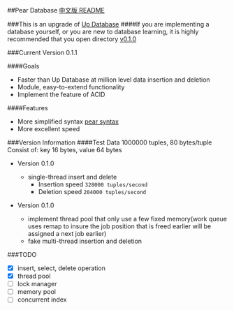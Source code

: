 ##Pear Database
[中文版 README](./README.md)

###This is an upgrade of [Up Database](http://www.github.com/UncP/Up_Database)
####If you are implementing a database yourself, or you are new to database learning, it is highly recommended that you open directory [v0.1.0](./v0.1.0)

###Current Version 0.1.1

####Goals
- Faster than Up Database at million level data insertion and deletion
- Module, easy-to-extend functionality
- Implement the feature of ACID

####Features
- More simplified syntax [pear syntax](./pear_syntax)
- More excellent speed

###Version Information
####Test Data 1000000 tuples, 80 bytes/tuple
	Consist of: key  16  bytes,  value  64  bytes

* Version 0.1.0
	- single-thread insert and delete
		+ Insertion speed			``` 328000 tuples/second ```
		+ Deletion speed			``` 204000 tuples/second ```

* Version 0.1.0
	- implement thread pool that only use a few fixed memory(work queue uses remap to insure the job position that is freed earlier will be assigned a next job earlier)
	- fake multi-thread insertion and deletion

###TODO
- [x] insert, select, delete operation
- [x] thread pool
- [ ] lock manager
- [ ] memory pool
- [ ] concurrent index
